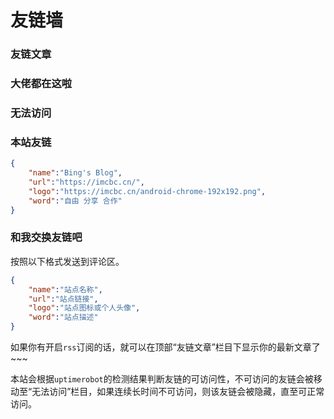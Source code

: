 # 友链墙


### 友链文章

<div id="friends-articles"></div>
<div class="loadingThree friends-articles-loading">
    <span></span>
    <span></span>
    <span></span>
    <span></span>
    <span></span>
</div>

### 大佬都在这啦 &nbsp;&nbsp; <a href="javascript:void(0);" class="friend-rand"></a>

<div class="flink" id="article-container">
<div class="friend-list-div frind-real" >
<div class="loadingThree frined-loading">
    <span></span>
    <span></span>
    <span></span>
    <span></span>
    <span></span>
</div>
<!-- <div class="ol-loading frined-loading" style="width:50px;height:50px;"></div> -->
</div>
</div>

### 无法访问

<div class="flink" id="article-container">
<div class="friend-list-div frind-real-noreach" >
</div>
</div>

### 本站友链

```JSON
{
    "name":"Bing's Blog",
    "url":"https://imcbc.cn/",
    "logo":"https://imcbc.cn/android-chrome-192x192.png",
    "word":"自由 分享 合作"
}
```

### 和我交换友链吧

按照以下格式发送到评论区。

```JSON
{
    "name":"站点名称",
    "url":"站点链接",
    "logo":"站点图标或个人头像",
    "word":"站点描述"
}
```
如果你有开启`rss`订阅的话，就可以在顶部“友链文章”栏目下显示你的最新文章了~~~

本站会根据`uptimerobot`的检测结果判断友链的可访问性，不可访问的友链会被移动至“无法访问”栏目，如果连续长时间不可访问，则该友链会被隐藏，直至可正常访问。
